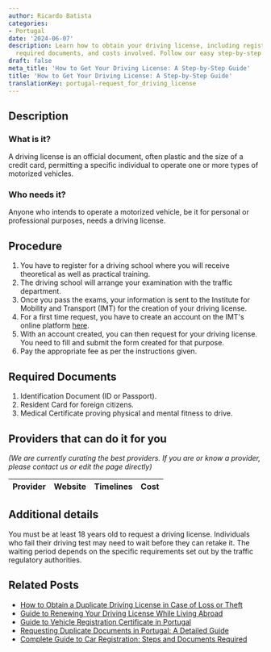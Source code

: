 ```yaml
---
author: Ricardo Batista
categories:
- Portugal
date: '2024-06-07'
description: Learn how to obtain your driving license, including registration, exams,
  required documents, and costs involved. Follow our easy step-by-step process.
draft: false
meta_title: 'How to Get Your Driving License: A Step-by-Step Guide'
title: 'How to Get Your Driving License: A Step-by-Step Guide'
translationKey: portugal-request_for_driving_license
---
```


## Description
### What is it?
A driving license is an official document, often plastic and the size of a credit card, permitting a specific individual to operate one or more types of motorized vehicles.

### Who needs it?
Anyone who intends to operate a motorized vehicle, be it for personal or professional purposes, needs a driving license.

## Procedure
1. You have to register for a driving school where you will receive theoretical as well as practical training.
2. The driving school will arrange your examination with the traffic department.
3. Once you pass the exams, your information is sent to the Institute for Mobility and Transport (IMT) for the creation of your driving license.
4. For a first time request, you have to create an account on the IMT's online platform [here](https://servicos.imt-ip.pt/login.aspx?ReturnUrl=%2fdefault.aspx).
5. With an account created, you can then request for your driving license. You need to fill and submit the form created for that purpose.
6. Pay the appropriate fee as per the instructions given.

## Required Documents
1. Identification Document (ID or Passport).
2. Resident Card for foreign citizens.
3. Medical Certificate proving physical and mental fitness to drive.

## Providers that can do it for you

_(We are currently curating the best providers. If you are or know a provider, please contact us or edit the page directly)_

| Provider        |     Website     |     Timelines    |       Cost      |
| :-------------: | :-------------: |  :-------------: | :-------------: |

## Additional details
You must be at least 18 years old to request a driving license. Individuals who fail their driving test may need to wait before they can retake it. The waiting period depends on the specific requirements set out by the traffic regulatory authorities.
## Related Posts

- [How to Obtain a Duplicate Driving License in Case of Loss or Theft](https://tramitit.com/guides/portugal/request_for_duplicate_driving_license/)
- [Guide to Renewing Your Driving License While Living Abroad](https://tramitit.com/guides/portugal/renewal_of_driving_license/)
- [Guide to Vehicle Registration Certificate in Portugal](https://tramitit.com/guides/portugal/request_for_registration_certificate/)
- [Requesting Duplicate Documents in Portugal: A Detailed Guide](https://tramitit.com/guides/portugal/request_for_duplicate_documents/)
- [Complete Guide to Car Registration: Steps and Documents Required](https://tramitit.com/guides/portugal/request_for_car_registration/)